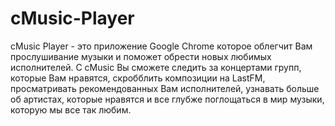 cMusic-Player
=============

cMusic Player - это приложение Google Chrome которое облегчит Вам прослушивание музыки и поможет обрести новых  любимых исполнителей. С cMusic Вы сможете следить за концертами групп, которые Вам нравятся, скробблить композиции на LastFM, просматривать рекомендованных  Вам исполнителей, узнавать больше об артистах, которые нравятся и все глубже поглощаться в мир музыки, которую мы все так любим.
